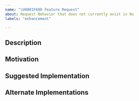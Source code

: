 ```yaml
---
name: "\U0001F680 Feature Request"
about: Request Behavior that does not currently exist in Nx
labels: "enhancement"

---
```


<!-- Please do your best to fill out all of the sections below! -->

## Description
<!-- What is the behavior that you would like to see introduced? -->

## Motivation
<!-- Why do you believe this behavior would be beneficial? -->

## Suggested Implementation
<!-- How do you imagine this might work? -->

## Alternate Implementations
<!-- How else do you imagine this might work? -->
